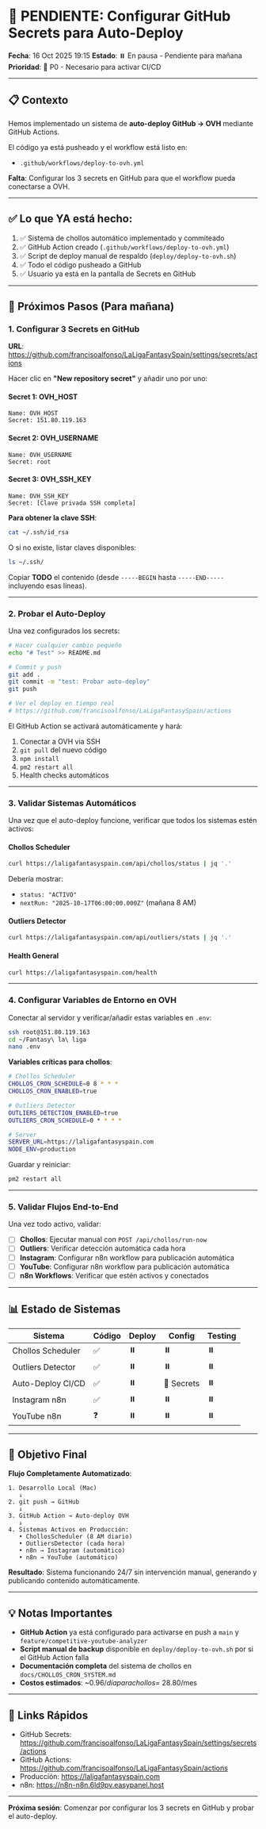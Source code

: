 # 🔐 PENDIENTE: Configurar GitHub Secrets para Auto-Deploy

**Fecha**: 16 Oct 2025 19:15 **Estado**: ⏸️ En pausa - Pendiente para mañana
**Prioridad**: 🔴 P0 - Necesario para activar CI/CD

---

## 📋 Contexto

Hemos implementado un sistema de **auto-deploy GitHub → OVH** mediante GitHub
Actions.

El código ya está pusheado y el workflow está listo en:

- `.github/workflows/deploy-to-ovh.yml`

**Falta**: Configurar los 3 secrets en GitHub para que el workflow pueda
conectarse a OVH.

---

## ✅ Lo que YA está hecho:

1. ✅ Sistema de chollos automático implementado y commiteado
2. ✅ GitHub Action creado (`.github/workflows/deploy-to-ovh.yml`)
3. ✅ Script de deploy manual de respaldo (`deploy/deploy-to-ovh.sh`)
4. ✅ Todo el código pusheado a GitHub
5. ✅ Usuario ya está en la pantalla de Secrets en GitHub

---

## 🚀 Próximos Pasos (Para mañana)

### 1. Configurar 3 Secrets en GitHub

**URL**:
https://github.com/francisoalfonso/LaLigaFantasySpain/settings/secrets/actions

Hacer clic en **"New repository secret"** y añadir uno por uno:

#### Secret 1: OVH_HOST

```
Name: OVH_HOST
Secret: 151.80.119.163
```

#### Secret 2: OVH_USERNAME

```
Name: OVH_USERNAME
Secret: root
```

#### Secret 3: OVH_SSH_KEY

```
Name: OVH_SSH_KEY
Secret: [Clave privada SSH completa]
```

**Para obtener la clave SSH**:

```bash
cat ~/.ssh/id_rsa
```

O si no existe, listar claves disponibles:

```bash
ls ~/.ssh/
```

Copiar **TODO** el contenido (desde `-----BEGIN` hasta `-----END-----`
incluyendo esas líneas).

---

### 2. Probar el Auto-Deploy

Una vez configurados los secrets:

```bash
# Hacer cualquier cambio pequeño
echo "# Test" >> README.md

# Commit y push
git add .
git commit -m "test: Probar auto-deploy"
git push

# Ver el deploy en tiempo real
# https://github.com/francisoalfonso/LaLigaFantasySpain/actions
```

El GitHub Action se activará automáticamente y hará:

1. Conectar a OVH via SSH
2. `git pull` del nuevo código
3. `npm install`
4. `pm2 restart all`
5. Health checks automáticos

---

### 3. Validar Sistemas Automáticos

Una vez que el auto-deploy funcione, verificar que todos los sistemas estén
activos:

#### Chollos Scheduler

```bash
curl https://laligafantasyspain.com/api/chollos/status | jq '.'
```

Debería mostrar:

- `status: "ACTIVO"`
- `nextRun: "2025-10-17T06:00:00.000Z"` (mañana 8 AM)

#### Outliers Detector

```bash
curl https://laligafantasyspain.com/api/outliers/stats | jq '.'
```

#### Health General

```bash
curl https://laligafantasyspain.com/health
```

---

### 4. Configurar Variables de Entorno en OVH

Conectar al servidor y verificar/añadir estas variables en `.env`:

```bash
ssh root@151.80.119.163
cd ~/Fantasy\ la\ liga
nano .env
```

**Variables críticas para chollos**:

```bash
# Chollos Scheduler
CHOLLOS_CRON_SCHEDULE=0 8 * * *
CHOLLOS_CRON_ENABLED=true

# Outliers Detector
OUTLIERS_DETECTION_ENABLED=true
OUTLIERS_CRON_SCHEDULE=0 * * * *

# Server
SERVER_URL=https://laligafantasyspain.com
NODE_ENV=production
```

Guardar y reiniciar:

```bash
pm2 restart all
```

---

### 5. Validar Flujos End-to-End

Una vez todo activo, validar:

- [ ] **Chollos**: Ejecutar manual con `POST /api/chollos/run-now`
- [ ] **Outliers**: Verificar detección automática cada hora
- [ ] **Instagram**: Configurar n8n workflow para publicación automática
- [ ] **YouTube**: Configurar n8n workflow para publicación automática
- [ ] **n8n Workflows**: Verificar que estén activos y conectados

---

## 📊 Estado de Sistemas

| Sistema           | Código | Deploy | Config     | Testing |
| ----------------- | ------ | ------ | ---------- | ------- |
| Chollos Scheduler | ✅     | ⏸️     | ⏸️         | ⏸️      |
| Outliers Detector | ✅     | ⏸️     | ⏸️         | ⏸️      |
| Auto-Deploy CI/CD | ✅     | ⏸️     | 🔴 Secrets | ⏸️      |
| Instagram n8n     | ✅     | ⏸️     | ⏸️         | ⏸️      |
| YouTube n8n       | ❓     | ⏸️     | ⏸️         | ⏸️      |

---

## 🎯 Objetivo Final

**Flujo Completamente Automatizado**:

```
1. Desarrollo Local (Mac)
   ↓
2. git push → GitHub
   ↓
3. GitHub Action → Auto-deploy OVH
   ↓
4. Sistemas Activos en Producción:
   • ChollosScheduler (8 AM diario)
   • OutliersDetector (cada hora)
   • n8n → Instagram (automático)
   • n8n → YouTube (automático)
```

**Resultado**: Sistema funcionando 24/7 sin intervención manual, generando y
publicando contenido automáticamente.

---

## 💡 Notas Importantes

- **GitHub Action** ya está configurado para activarse en push a `main` y
  `feature/competitive-youtube-analyzer`
- **Script manual de backup** disponible en `deploy/deploy-to-ovh.sh` por si el
  GitHub Action falla
- **Documentación completa** del sistema de chollos en
  `docs/CHOLLOS_CRON_SYSTEM.md`
- **Costos estimados**: ~$0.96/día para chollos = ~$28.80/mes

---

## 🔗 Links Rápidos

- GitHub Secrets:
  https://github.com/francisoalfonso/LaLigaFantasySpain/settings/secrets/actions
- GitHub Actions: https://github.com/francisoalfonso/LaLigaFantasySpain/actions
- Producción: https://laligafantasyspain.com
- n8n: https://n8n-n8n.6ld9pv.easypanel.host

---

**Próxima sesión**: Comenzar por configurar los 3 secrets en GitHub y probar el
auto-deploy.
